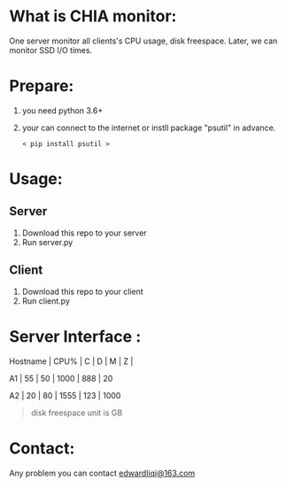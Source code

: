# What is CHIA monitor:

One server monitor all clients's CPU usage, disk freespace.
Later, we can monitor SSD I/O times.

# Prepare:

1. you need python 3.6+
2. your can connect to the internet or instll package "psutil" in advance.

    `< pip install psutil >`

# Usage:
## Server
1. Download this repo to your server
2. Run server.py

## Client
1. Download this repo to your client
2. Run client.py

# Server Interface :

 Hostname  | CPU%  | C | D | M | Z |

 A1  | 55 | 50 | 1000 | 888 | 20 

 A2  | 20 | 80 | 1555 | 123 | 1000  
 
 > disk freespace unit is GB

# Contact:

Any problem you can contact edwardliqi@163.com
